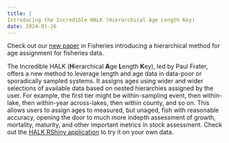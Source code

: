 ```yaml
---
title: |
Introducing the Incredible HALK (Hierarchical Age Length Key)
date: 2024-01-26
---
```


Check out our [new paper](https://afspubs.onlinelibrary.wiley.com/doi/abs/10.1002/fsh.11019) in Fisheries introducing a hierarchical method for age assignment for fisheries data.

<!--more-->

The Incredible HALK (**H**ierarchical **A**ge **L**ength **K**ey), led by Paul Frater, offers a new method to leverage length and age data in data-poor or sporadically sampled systems.  It assigns ages using wider and wider selections of available data based on nested hierarchies assigned by the user.  For example, the first tier might be within-sampling event, then within-lake, then within-year across-lakes, then within county, and so on.  This allows users to assign ages to measured, but unaged, fish with reasonable accuracy, opening the door to much more indepth assessment of growth, mortality, maturity, and other important metrics in stock assessment.  Check out the [HALK RShiny application](https://bit.ly/3RuauJ6) to try it on your own data.
